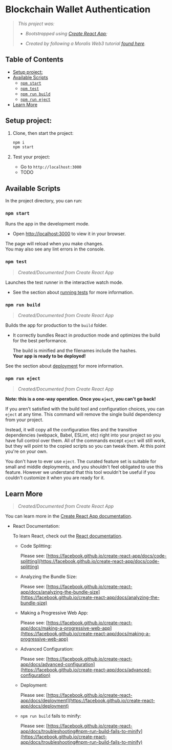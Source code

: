 # Blockchain Wallet Authentication

> _This project was:_
>
> - _Bootstrapped using [Create React App](https://github.com/facebook/create-react-app);_
>
> - _Created by following a Moralis Web3 tutorial [found here](https://youtu.be/UP6MfkU3Bkg)._

## Table of Contents

<!-- To use: `npm install -g doctoc && doctoc README.md` -->
<!-- START doctoc generated TOC please keep comment here to allow auto update -->
<!-- DON'T EDIT THIS SECTION, INSTEAD RE-RUN doctoc TO UPDATE -->

- [Setup project:](#setup-project)
- [Available Scripts](#available-scripts)
  - [`npm start`](#npm-start)
  - [`npm test`](#npm-test)
  - [`npm run build`](#npm-run-build)
  - [`npm run eject`](#npm-run-eject)
- [Learn More](#learn-more)

<!-- END doctoc generated TOC please keep comment here to allow auto update -->

## Setup project:

1. Clone, then start the project:

   ```sh
   npm i
   npm start
   ```

2. Test your project:

   - Go to `http://localhost:3000`
   - TODO

## Available Scripts

In the project directory, you can run:

### `npm start`

Runs the app in the development mode.

- Open [http://localhost:3000](http://localhost:3000) to view it in your
  browser.

The page will reload when you make changes.\
You may also see any lint errors in the console.

### `npm test`

> _Created/Documented from Create React App_

Launches the test runner in the interactive watch mode.

- See the section about [running tests](https://facebook.github.io/create-react-app/docs/running-tests)
  for more information.

### `npm run build`

> _Created/Documented from Create React App_

Builds the app for production to the `build` folder.

- It correctly bundles React in production mode and optimizes the build for the
  best performance.

  The build is minified and the filenames include the hashes.\
  **Your app is ready to be deployed!**

See the section about [deployment](https://facebook.github.io/create-react-app/docs/deployment)
for more information.

### `npm run eject`

> _Created/Documented from Create React App_

**Note: this is a one-way operation. Once you `eject`, you can't go back!**

If you aren't satisfied with the build tool and configuration choices, you can
`eject` at any time. This command will remove the single build dependency from
your project.

Instead, it will copy all the configuration files and the transitive
dependencies (webpack, Babel, ESLint, etc) right into your project so you have
full control over them. All of the commands except `eject` will still work, but
they will point to the copied scripts so you can tweak them. At this point
you're on your own.

You don't have to ever use `eject`. The curated feature set is suitable for
small and middle deployments, and you shouldn't feel obligated to use this
feature. However we understand that this tool wouldn't be useful if you couldn't
customize it when you are ready for it.

## Learn More

> _Created/Documented from Create React App_

You can learn more in the [Create React App documentation](https://facebook.github.io/create-react-app/docs/getting-started).

- React Documentation:

  To learn React, check out the [React documentation](https://reactjs.org/).

  - Code Splitting:

    Please see: [https://facebook.github.io/create-react-app/docs/code-splitting](https://facebook.github.io/create-react-app/docs/code-splitting)

  - Analyzing the Bundle Size:

    Please see: [https://facebook.github.io/create-react-app/docs/analyzing-the-bundle-size](https://facebook.github.io/create-react-app/docs/analyzing-the-bundle-size)

  - Making a Progressive Web App:

    Please see: [https://facebook.github.io/create-react-app/docs/making-a-progressive-web-app](https://facebook.github.io/create-react-app/docs/making-a-progressive-web-app)

  - Advanced Configuration:

    Please see: [https://facebook.github.io/create-react-app/docs/advanced-configuration](https://facebook.github.io/create-react-app/docs/advanced-configuration)

  - Deployment:

    Please see: [https://facebook.github.io/create-react-app/docs/deployment](https://facebook.github.io/create-react-app/docs/deployment)

  - `npm run build` fails to minify:

    Please see: [https://facebook.github.io/create-react-app/docs/troubleshooting#npm-run-build-fails-to-minify](https://facebook.github.io/create-react-app/docs/troubleshooting#npm-run-build-fails-to-minify)
